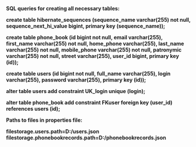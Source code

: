 
<b>SQL queries for creating all necessary tables:<b>

create table hibernate_sequences (sequence_name varchar(255) not null, 	sequence_next_hi_value bigint, primary key (sequence_name));

create table phone_book (id bigint not null, email varchar(255), first_name varchar(255) not null, home_phone varchar(255), last_name varchar(255) not null, mobile_phone varchar(255) not null, patronymic varchar(255) not null, street varchar(255), user_id bigint, primary key (id));

create table users (id bigint not null, full_name varchar(255), login varchar(255), password varchar(255), primary key (id));

alter table users add constraint UK_login unique (login);

alter table phone_book add constraint FKuser foreign key (user_id) references users (id);

<b>Paths to files in properties file:<b>

filestorage.users.path=D:/users.json
filestorage.phonebookrecords.path=D:/phonebookrecords.json
